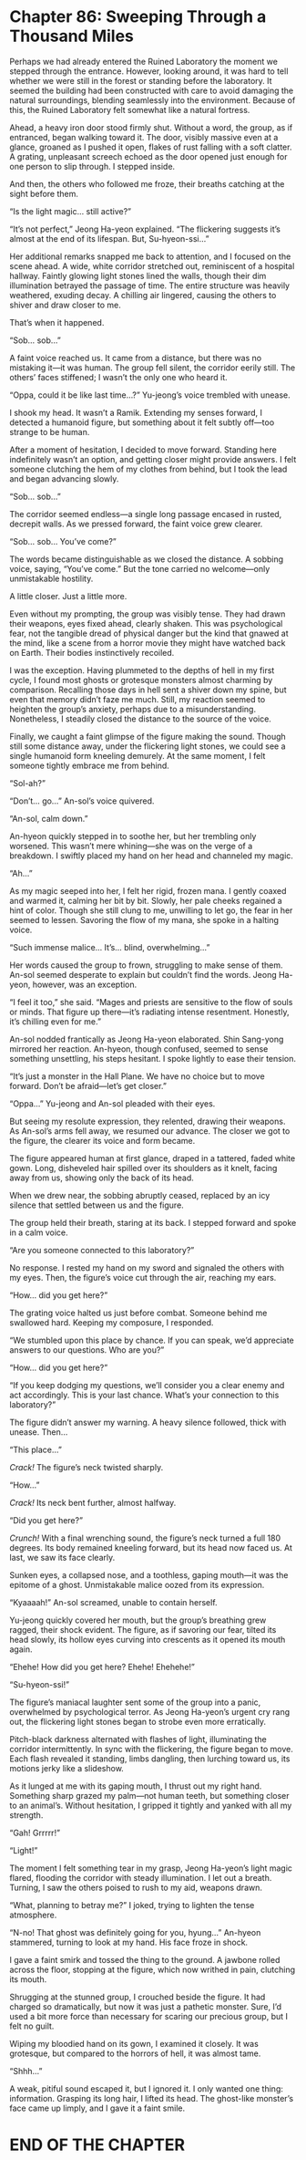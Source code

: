 # Chapter 86: Sweeping Through a Thousand Miles

Perhaps we had already entered the Ruined Laboratory the moment we stepped through the entrance. However, looking around, it was hard to tell whether we were still in the forest or standing before the laboratory. It seemed the building had been constructed with care to avoid damaging the natural surroundings, blending seamlessly into the environment. Because of this, the Ruined Laboratory felt somewhat like a natural fortress.

Ahead, a heavy iron door stood firmly shut. Without a word, the group, as if entranced, began walking toward it. The door, visibly massive even at a glance, groaned as I pushed it open, flakes of rust falling with a soft clatter. A grating, unpleasant screech echoed as the door opened just enough for one person to slip through. I stepped inside.

And then, the others who followed me froze, their breaths catching at the sight before them.

“Is the light magic… still active?” 

“It’s not perfect,” Jeong Ha-yeon explained. “The flickering suggests it’s almost at the end of its lifespan. But, Su-hyeon-ssi…”

Her additional remarks snapped me back to attention, and I focused on the scene ahead. A wide, white corridor stretched out, reminiscent of a hospital hallway. Faintly glowing light stones lined the walls, though their dim illumination betrayed the passage of time. The entire structure was heavily weathered, exuding decay. A chilling air lingered, causing the others to shiver and draw closer to me.

That’s when it happened.

“Sob… sob…”

A faint voice reached us. It came from a distance, but there was no mistaking it—it was human. The group fell silent, the corridor eerily still. The others’ faces stiffened; I wasn’t the only one who heard it.

“Oppa, could it be like last time…?” Yu-jeong’s voice trembled with unease.

I shook my head. It wasn’t a Ramik. Extending my senses forward, I detected a humanoid figure, but something about it felt subtly off—too strange to be human.

After a moment of hesitation, I decided to move forward. Standing here indefinitely wasn’t an option, and getting closer might provide answers. I felt someone clutching the hem of my clothes from behind, but I took the lead and began advancing slowly.

“Sob… sob…”

The corridor seemed endless—a single long passage encased in rusted, decrepit walls. As we pressed forward, the faint voice grew clearer.

“Sob… sob… You’ve come?”

The words became distinguishable as we closed the distance. A sobbing voice, saying, “You’ve come.” But the tone carried no welcome—only unmistakable hostility.

A little closer. Just a little more.

Even without my prompting, the group was visibly tense. They had drawn their weapons, eyes fixed ahead, clearly shaken. This was psychological fear, not the tangible dread of physical danger but the kind that gnawed at the mind, like a scene from a horror movie they might have watched back on Earth. Their bodies instinctively recoiled.

I was the exception. Having plummeted to the depths of hell in my first cycle, I found most ghosts or grotesque monsters almost charming by comparison. Recalling those days in hell sent a shiver down my spine, but even that memory didn’t faze me much. Still, my reaction seemed to heighten the group’s anxiety, perhaps due to a misunderstanding. Nonetheless, I steadily closed the distance to the source of the voice.

Finally, we caught a faint glimpse of the figure making the sound. Though still some distance away, under the flickering light stones, we could see a single humanoid form kneeling demurely. At the same moment, I felt someone tightly embrace me from behind.

“Sol-ah?”

“Don’t… go…” An-sol’s voice quivered.

“An-sol, calm down.”

An-hyeon quickly stepped in to soothe her, but her trembling only worsened. This wasn’t mere whining—she was on the verge of a breakdown. I swiftly placed my hand on her head and channeled my magic.

“Ah…”

As my magic seeped into her, I felt her rigid, frozen mana. I gently coaxed and warmed it, calming her bit by bit. Slowly, her pale cheeks regained a hint of color. Though she still clung to me, unwilling to let go, the fear in her seemed to lessen. Savoring the flow of my mana, she spoke in a halting voice.

“Such immense malice… It’s… blind, overwhelming…”

Her words caused the group to frown, struggling to make sense of them. An-sol seemed desperate to explain but couldn’t find the words. Jeong Ha-yeon, however, was an exception.

“I feel it too,” she said. “Mages and priests are sensitive to the flow of souls or minds. That figure up there—it’s radiating intense resentment. Honestly, it’s chilling even for me.”

An-sol nodded frantically as Jeong Ha-yeon elaborated. Shin Sang-yong mirrored her reaction. An-hyeon, though confused, seemed to sense something unsettling, his steps hesitant. I spoke lightly to ease their tension.

“It’s just a monster in the Hall Plane. We have no choice but to move forward. Don’t be afraid—let’s get closer.”

“Oppa…” Yu-jeong and An-sol pleaded with their eyes.

But seeing my resolute expression, they relented, drawing their weapons. As An-sol’s arms fell away, we resumed our advance. The closer we got to the figure, the clearer its voice and form became.

The figure appeared human at first glance, draped in a tattered, faded white gown. Long, disheveled hair spilled over its shoulders as it knelt, facing away from us, showing only the back of its head.

When we drew near, the sobbing abruptly ceased, replaced by an icy silence that settled between us and the figure.

The group held their breath, staring at its back. I stepped forward and spoke in a calm voice.

“Are you someone connected to this laboratory?”

No response. I rested my hand on my sword and signaled the others with my eyes. Then, the figure’s voice cut through the air, reaching my ears.

“How… did you get here?”

The grating voice halted us just before combat. Someone behind me swallowed hard. Keeping my composure, I responded.

“We stumbled upon this place by chance. If you can speak, we’d appreciate answers to our questions. Who are you?”

“How… did you get here?”

“If you keep dodging my questions, we’ll consider you a clear enemy and act accordingly. This is your last chance. What’s your connection to this laboratory?”

The figure didn’t answer my warning. A heavy silence followed, thick with unease. Then…

“This place…”

*Crack!* The figure’s neck twisted sharply.

“How…”

*Crack!* Its neck bent further, almost halfway.

“Did you get here?”

*Crunch!* With a final wrenching sound, the figure’s neck turned a full 180 degrees. Its body remained kneeling forward, but its head now faced us. At last, we saw its face clearly.

Sunken eyes, a collapsed nose, and a toothless, gaping mouth—it was the epitome of a ghost. Unmistakable malice oozed from its expression.

“Kyaaaah!” An-sol screamed, unable to contain herself.

Yu-jeong quickly covered her mouth, but the group’s breathing grew ragged, their shock evident. The figure, as if savoring our fear, tilted its head slowly, its hollow eyes curving into crescents as it opened its mouth again.

“Ehehe! How did you get here? Ehehe! Ehehehe!”

“Su-hyeon-ssi!”

The figure’s maniacal laughter sent some of the group into a panic, overwhelmed by psychological terror. As Jeong Ha-yeon’s urgent cry rang out, the flickering light stones began to strobe even more erratically.

Pitch-black darkness alternated with flashes of light, illuminating the corridor intermittently. In sync with the flickering, the figure began to move. Each flash revealed it standing, limbs dangling, then lurching toward us, its motions jerky like a slideshow.

As it lunged at me with its gaping mouth, I thrust out my right hand. Something sharp grazed my palm—not human teeth, but something closer to an animal’s. Without hesitation, I gripped it tightly and yanked with all my strength.

“Gah! Grrrrr!”

“Light!”

The moment I felt something tear in my grasp, Jeong Ha-yeon’s light magic flared, flooding the corridor with steady illumination. I let out a breath. Turning, I saw the others poised to rush to my aid, weapons drawn.

“What, planning to betray me?” I joked, trying to lighten the tense atmosphere.

“N-no! That ghost was definitely going for you, hyung…” An-hyeon stammered, turning to look at my hand. His face froze in shock.

I gave a faint smirk and tossed the thing to the ground. A jawbone rolled across the floor, stopping at the figure, which now writhed in pain, clutching its mouth.

Shrugging at the stunned group, I crouched beside the figure. It had charged so dramatically, but now it was just a pathetic monster. Sure, I’d used a bit more force than necessary for scaring our precious group, but I felt no guilt.

Wiping my bloodied hand on its gown, I examined it closely. It was grotesque, but compared to the horrors of hell, it was almost tame.

“Shhh…”

A weak, pitiful sound escaped it, but I ignored it. I only wanted one thing: information. Grasping its long hair, I lifted its head. The ghost-like monster’s face came up limply, and I gave it a faint smile.

# END OF THE CHAPTER